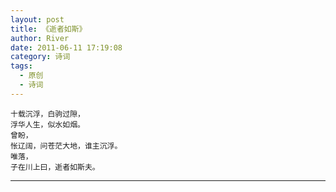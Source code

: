 ```yaml
---
layout: post
title: 《逝者如斯》
author: River
date: 2011-06-11 17:19:08
category: 诗词
tags:
  - 原创
  - 诗词
---
```


`十载沉浮，白驹过隙，`  
`浮华人生，似水如烟。`  
`曾盼，`  
`怅辽阔，问苍茫大地，谁主沉浮。`  
`唯落，`  
`子在川上曰，逝者如斯夫。`

<!-- more -->

---
